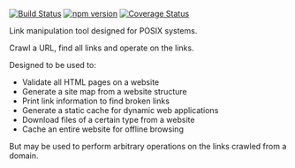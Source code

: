 [![Build Status](https://travis-ci.org/tmpfs/linkdown.svg?v=2)](https://travis-ci.org/tmpfs/linkdown)
[![npm version](http://img.shields.io/npm/v/linkdown.svg?v=2)](https://npmjs.org/package/linkdown)
[![Coverage Status](https://coveralls.io/repos/tmpfs/linkdown/badge.svg?branch=master&service=github&v=3)](https://coveralls.io/github/tmpfs/linkdown?branch=master)

Link manipulation tool designed for POSIX systems.

Crawl a URL, find all links and operate on the links.

Designed to be used to:

* Validate all HTML pages on a website
* Generate a site map from a website structure
* Print link information to find broken links
* Generate a static cache for dynamic web applications
* Download files of a certain type from a website
* Cache an entire website for offline browsing

But may be used to perform arbitrary operations on the links crawled from a domain.
